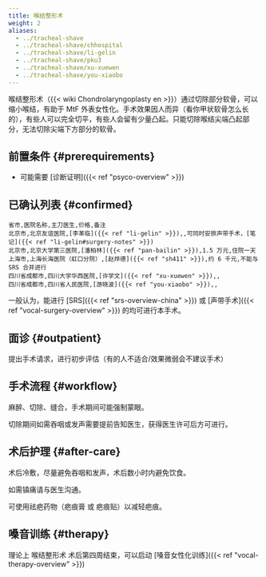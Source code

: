 ```yaml
---
title: 喉结整形术
weight: 2
aliases:
  - ../tracheal-shave
  - ../tracheal-shave/chhospital
  - ../tracheal-shave/li-gelin
  - ../tracheal-shave/pku3
  - ../tracheal-shave/xu-xuewen
  - ../tracheal-shave/you-xiaobo
---
```


喉结整形术（{{< wiki Chondrolaryngoplasty en >}}）通过切除部分软骨，可以缩小喉结，有助于 MtF 外表女性化。手术效果因人而异（看你甲状软骨怎么长的），有些人可以完全切平，有些人会留有少量凸起。只能切除喉结尖端凸起部分，无法切除尖端下方部分的软骨。

## 前置条件 {#prerequirements}

<!-- TODO: 年龄限制 未知，姑且认为 18 周岁 -->

- 可能需要 [诊断证明]({{< ref "psyco-overview" >}})

## 已确认列表 {#confirmed}

```csv
省市,医院名称,主刀医生,价格,备注
北京市,北京友谊医院,[李革临]({{< ref "li-gelin" >}}),,可同时安排声带手术，[笔记]({{< ref "li-gelin#surgery-notes" >}})
北京市,北京大学第三医院,[潘柏林]({{< ref "pan-bailin" >}}),1.5 万元,住院一天
上海市,上海长海医院（虹口分院）,[赵烨德]({{< ref "sh411" >}}),约 6 千元,不能与 SRS 合并进行
四川省成都市,四川大学华西医院,[许学文]({{< ref "xu-xuewen" >}}),,
四川省成都市,四川省人民医院,[游晓波]({{< ref "you-xiaobo" >}}),,
```

一般认为，能进行 [SRS]({{< ref "srs-overview-china" >}}) 或 [声带手术]({{< ref "vocal-surgery-overview" >}}) 的均可进行本手术。

## 面诊 {#outpatient}

提出手术请求，进行初步评估（有的人不适合/效果微弱会不建议手术）

## 手术流程 {#workflow}

麻醉、切除、缝合，手术期间可能强制蒙眼。

切除期间如需吞咽或发声需要提前告知医生，获得医生许可后方可进行。

## 术后护理 {#after-care}

术后冷敷，尽量避免吞咽和发声，术后数小时内避免饮食。

如需镇痛请与医生沟通。

可使用祛疤药物（疤痕膏 或 疤痕贴）以减轻疤痕。

## 嗓音训练 {#therapy}

理论上 喉结整形术 术后第四周结束，可以启动 [嗓音女性化训练]({{< ref "vocal-therapy-overview" >}})
